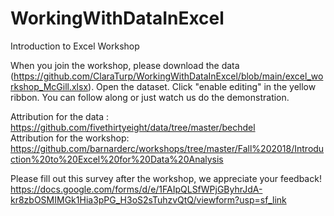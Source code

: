 # WorkingWithDataInExcel
Introduction to Excel Workshop

When you join the workshop, please download the data (https://github.com/ClaraTurp/WorkingWithDataInExcel/blob/main/excel_workshop_McGill.xlsx). Open the dataset. Click "enable editing" in the yellow ribbon. You can follow along or just watch us do the demonstration.

Attribution for the data : https://github.com/fivethirtyeight/data/tree/master/bechdel <br>
Attribution for the workshop: https://github.com/barnarderc/workshops/tree/master/Fall%202018/Introduction%20to%20Excel%20for%20Data%20Analysis <br>

Please fill out this survey after the workshop, we appreciate your feedback! <br>
https://docs.google.com/forms/d/e/1FAIpQLSfWPjGByhrJdA-kr8zbOSMIMGk1Hia3pPG_H3oS2sTuhzvQtQ/viewform?usp=sf_link

